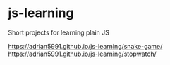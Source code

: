 # js-learning

Short projects for learning plain JS

https://adrian5991.github.io/js-learning/snake-game/
https://adrian5991.github.io/js-learning/stopwatch/
